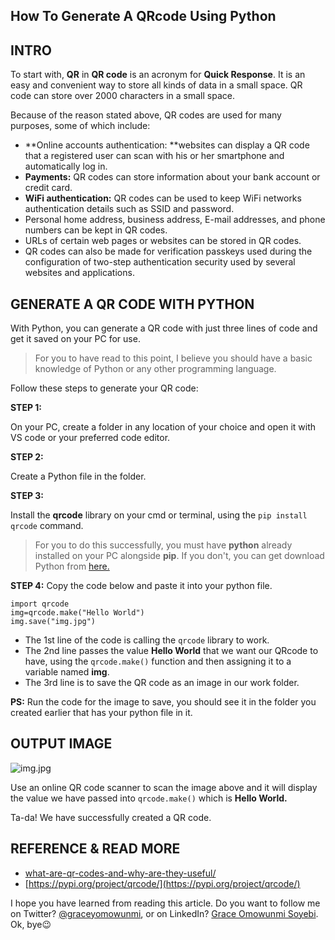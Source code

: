 ## How To Generate A QRcode Using Python

## INTRO
To start with, **QR** in **QR code** is an acronym for **Quick Response**. It is an easy and convenient way to store all kinds of data in a small space. QR code can store over 2000 characters in a small space.

Because of the reason stated above, QR codes are used for many purposes, some of which include:

- **Online accounts authentication: **websites can display a QR code that a registered user can scan with his or her smartphone and automatically log in.
- **Payments:** QR codes can store information about your bank account or credit card.
- **WiFi authentication:** QR codes can be used to keep WiFi networks authentication details such as SSID and password.
- Personal home address, business address, E-mail addresses, and phone numbers can be kept in QR codes.
- URLs of certain web pages or websites can be stored in QR codes.
- QR codes can also be made for verification passkeys used during the configuration of two-step authentication security used by several websites and applications.

## GENERATE A QR CODE WITH PYTHON
With Python, you can generate a QR code with just three lines of code and get it saved on your PC for use. 

> For you to have read to this point, I believe you should have a basic knowledge of Python or any other programming language.

Follow these steps to generate your QR code:

**STEP 1:** 

On your PC, create a folder in any location of your choice and open it with VS code or your preferred code editor.

**STEP 2:** 

Create a Python file in the folder.

**STEP 3:** 

Install the **qrcode** library on your cmd or terminal, using the ```pip install qrcode``` command.

> For you to do this successfully, you must have **python** already installed on your PC alongside **pip**. If you don't, you can get download Python from [here.](https://www.python.org/downloads/)

**STEP 4:** Copy the code below and paste it into your python file.

```
import qrcode
img=qrcode.make("Hello World")
img.save("img.jpg")

```
- The 1st line of the code is calling the ```qrcode``` library to work.
- The 2nd line passes the value **Hello World** that we want our QRcode to have, using the ```qrcode.make()``` function and then assigning it to a variable named **img**. 
- The 3rd line is to save the QR code as an image in our work folder.
 
**PS:** Run the code for the image to save, you should see it in the folder you created earlier that has your python file in it.

## OUTPUT IMAGE

![img.jpg](https://cdn.hashnode.com/res/hashnode/image/upload/v1643400461029/S6syh14Ew.jpeg)

Use an online QR code scanner to scan the image above and it will display the value we have passed into ```qrcode.make()``` which is **Hello World.** 

Ta-da! We have successfully created a QR code.

## REFERENCE & READ MORE
- [what-are-qr-codes-and-why-are-they-useful/](https://www.digitalcitizen.life/simple-questions-what-are-qr-codes-and-why-are-they-useful/)
- [https://pypi.org/project/qrcode/](https://pypi.org/project/qrcode/)


I hope you have learned from reading this article. 
Do you want to follow me on Twitter? [@graceyomowunmi](https://graceyomowunmi?s=09), or on LinkedIn? [Grace Omowunmi Soyebi](https://linkedin.com/in/gracesoyebi). Ok, bye😉